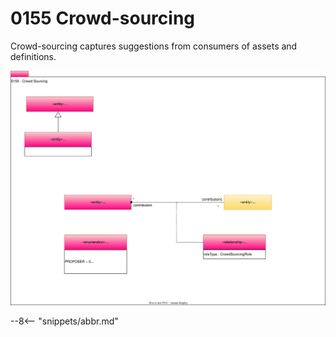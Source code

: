 <!-- SPDX-License-Identifier: CC-BY-4.0 -->
<!-- Copyright Contributors to the Egeria project. -->

# 0155 Crowd-sourcing

Crowd-sourcing captures suggestions from consumers of assets and definitions.

![UML](0155-Crowd-Sourcing.svg)

--8<-- "snippets/abbr.md"
